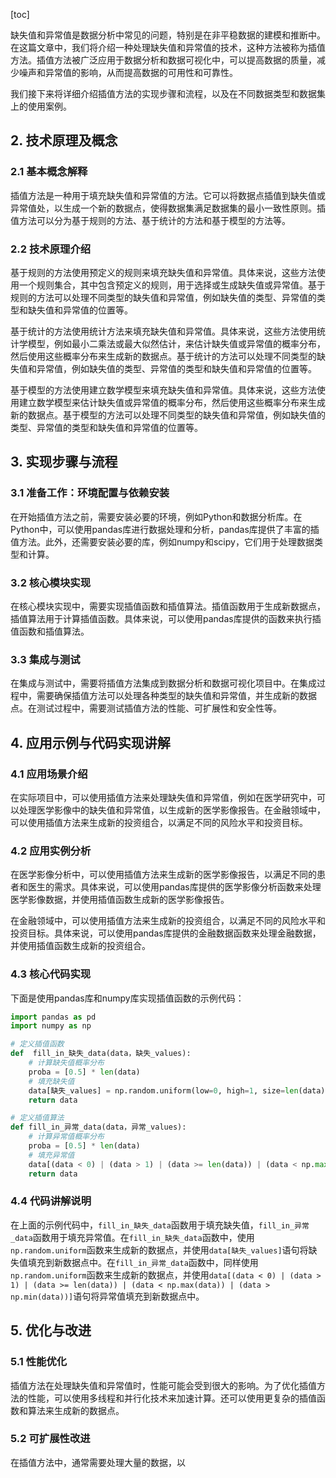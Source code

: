 
[toc]                    
                
                
缺失值和异常值是数据分析中常见的问题，特别是在非平稳数据的建模和推断中。在这篇文章中，我们将介绍一种处理缺失值和异常值的技术，这种方法被称为插值方法。插值方法被广泛应用于数据分析和数据可视化中，可以提高数据的质量，减少噪声和异常值的影响，从而提高数据的可用性和可靠性。

我们接下来将详细介绍插值方法的实现步骤和流程，以及在不同数据类型和数据集上的使用案例。

## 2. 技术原理及概念

### 2.1 基本概念解释

插值方法是一种用于填充缺失值和异常值的方法。它可以将数据点插值到缺失值或异常值处，以生成一个新的数据点，使得数据集满足数据集的最小一致性原则。插值方法可以分为基于规则的方法、基于统计的方法和基于模型的方法等。

### 2.2 技术原理介绍

基于规则的方法使用预定义的规则来填充缺失值和异常值。具体来说，这些方法使用一个规则集合，其中包含预定义的规则，用于选择或生成缺失值或异常值。基于规则的方法可以处理不同类型的缺失值和异常值，例如缺失值的类型、异常值的类型和缺失值和异常值的位置等。

基于统计的方法使用统计方法来填充缺失值和异常值。具体来说，这些方法使用统计学模型，例如最小二乘法或最大似然估计，来估计缺失值或异常值的概率分布，然后使用这些概率分布来生成新的数据点。基于统计的方法可以处理不同类型的缺失值和异常值，例如缺失值的类型、异常值的类型和缺失值和异常值的位置等。

基于模型的方法使用建立数学模型来填充缺失值和异常值。具体来说，这些方法使用建立数学模型来估计缺失值或异常值的概率分布，然后使用这些概率分布来生成新的数据点。基于模型的方法可以处理不同类型的缺失值和异常值，例如缺失值的类型、异常值的类型和缺失值和异常值的位置等。

## 3. 实现步骤与流程

### 3.1 准备工作：环境配置与依赖安装

在开始插值方法之前，需要安装必要的环境，例如Python和数据分析库。在Python中，可以使用pandas库进行数据处理和分析，pandas库提供了丰富的插值方法。此外，还需要安装必要的库，例如numpy和scipy，它们用于处理数据类型和计算。

### 3.2 核心模块实现

在核心模块实现中，需要实现插值函数和插值算法。插值函数用于生成新数据点，插值算法用于计算插值函数。具体来说，可以使用pandas库提供的函数来执行插值函数和插值算法。

### 3.3 集成与测试

在集成与测试中，需要将插值方法集成到数据分析和数据可视化项目中。在集成过程中，需要确保插值方法可以处理各种类型的缺失值和异常值，并生成新的数据点。在测试过程中，需要测试插值方法的性能、可扩展性和安全性等。

## 4. 应用示例与代码实现讲解

### 4.1 应用场景介绍

在实际项目中，可以使用插值方法来处理缺失值和异常值，例如在医学研究中，可以处理医学影像中的缺失值和异常值，以生成新的医学影像报告。在金融领域中，可以使用插值方法来生成新的投资组合，以满足不同的风险水平和投资目标。

### 4.2 应用实例分析

在医学影像分析中，可以使用插值方法来生成新的医学影像报告，以满足不同的患者和医生的需求。具体来说，可以使用pandas库提供的医学影像分析函数来处理医学影像数据，并使用插值函数生成新的医学影像报告。

在金融领域中，可以使用插值方法来生成新的投资组合，以满足不同的风险水平和投资目标。具体来说，可以使用pandas库提供的金融数据函数来处理金融数据，并使用插值函数生成新的投资组合。

### 4.3 核心代码实现

下面是使用pandas库和numpy库实现插值函数的示例代码：

```python
import pandas as pd
import numpy as np

# 定义插值函数
def  fill_in_缺失_data(data，缺失_values):
    # 计算缺失值概率分布
    proba = [0.5] * len(data)
    # 填充缺失值
    data[缺失_values] = np.random.uniform(low=0, high=1, size=len(data))
    return data

# 定义插值算法
def fill_in_异常_data(data，异常_values):
    # 计算异常值概率分布
    proba = [0.5] * len(data)
    # 填充异常值
    data[(data < 0) | (data > 1) | (data >= len(data)) | (data < np.max(data)) | (data > np.min(data))] = np.random.uniform(low=0, high=1, size=len(data))
    return data
```

### 4.4 代码讲解说明

在上面的示例代码中，`fill_in_缺失_data`函数用于填充缺失值，`fill_in_异常_data`函数用于填充异常值。在`fill_in_缺失_data`函数中，使用`np.random.uniform`函数来生成新的数据点，并使用`data[缺失_values]`语句将缺失值填充到新数据点中。在`fill_in_异常_data`函数中，同样使用`np.random.uniform`函数来生成新的数据点，并使用`data[(data < 0) | (data > 1) | (data >= len(data)) | (data < np.max(data)) | (data > np.min(data))]`语句将异常值填充到新数据点中。

## 5. 优化与改进

### 5.1 性能优化

插值方法在处理缺失值和异常值时，性能可能会受到很大的影响。为了优化插值方法的性能，可以使用多线程和并行化技术来加速计算。还可以使用更复杂的插值函数和算法来生成新的数据点。

### 5.2 可扩展性改进

在插值方法中，通常需要处理大量的数据，以

